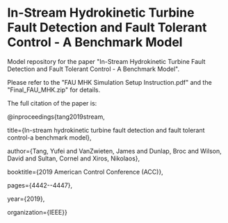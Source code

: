 # In-Stream Hydrokinetic Turbine Fault Detection and Fault Tolerant Control - A Benchmark Model
Model repository for the paper "In-Stream Hydrokinetic Turbine Fault Detection and Fault Tolerant Control - A Benchmark Model".

Please refer to the "FAU MHK Simulation Setup Instruction.pdf" and the "Final_FAU_MHK.zip" for details.

The full citation of the paper is:

@inproceedings{tang2019stream,

  title={In-stream hydrokinetic turbine fault detection and fault tolerant control-a benchmark model},
  
  author={Tang, Yufei and VanZwieten, James and Dunlap, Broc and Wilson, David and Sultan, Cornel and Xiros, Nikolaos},
  
  booktitle={2019 American Control Conference (ACC)},
  
  pages={4442--4447},
  
  year={2019},
  
  organization={IEEE}}
